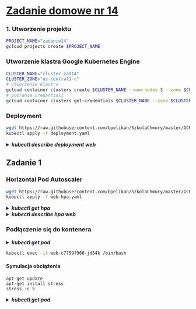 # [Zadanie domowe nr 14](https://szkolachmury.pl/google-cloud-platform-droga-architekta/tydzien-14-kontenery-w-gcp/zadanie-domowe-nr-14/)


### 1. Utworzenie projektu
```bash
PROJECT_NAME="zadanie14"
gcloud projects create $PROJECT_NAME
```

### Utworzenie klastra Google Kubernetes Engine
```bash
CLUSTER_NANE="cluster-zad14"
CLUSTER_ZONE="us-central1-c"
# utworzenie klastra
gcloud container clusters create $CLUSTER_NANE --num-nodes 3 --zone $CLUSTER_ZONE --machine-type "n1-standard-1"
# pobranie credantiali
gcloud container clusters get-credentials $CLUSTER_NANE --zone $CLUSTER_ZONE --project $PROJECT_NAME
```

### Deployment
```bash
wget https://raw.githubusercontent.com/bpelikan/SzkolaChmury/master/GCP/Architecture/Zadanie14/code/deployment.yaml
kubectl apply -f deployment.yaml
```

<details>
  <summary><b><i>kubectl describe deployment web</i></b></summary>

```bash
bartosz@cloudshell:~/zad14 (zadanie14)$ kubectl describe deployment web
Name:                   web
Namespace:              default
CreationTimestamp:      Wed, 10 Jun 2020 22:06:07 +0200
Labels:                 <none>
Annotations:            deployment.kubernetes.io/revision: 1
Selector:               app=nginx
Replicas:               1 desired | 1 updated | 1 total | 0 available | 1 unavailable
StrategyType:           RollingUpdate
MinReadySeconds:        0
RollingUpdateStrategy:  25% max unavailable, 25% max surge
Pod Template:
  Labels:  app=nginx
  Containers:
   nginx:
    Image:      nginx:latest
    Port:       80/TCP
    Host Port:  0/TCP
    Limits:
      cpu:     300m
      memory:  500Mi
    Requests:
      cpu:        100m
      memory:     250Mi
    Environment:  <none>
    Mounts:       <none>
  Volumes:        <none>
Conditions:
  Type           Status  Reason
  ----           ------  ------
  Available      False   MinimumReplicasUnavailable
  Progressing    True    ReplicaSetUpdated
OldReplicaSets:  <none>
NewReplicaSet:   web-c7759f966 (1/1 replicas created)
Events:
  Type    Reason             Age   From                   Message
  ----    ------             ----  ----                   -------
  Normal  ScalingReplicaSet  5s    deployment-controller  Scaled up replica set web-c7759f966 to 1
```
</details>


## Zadanie 1

### Horizontal Pod Autoscaler
```bash
wget https://raw.githubusercontent.com/bpelikan/SzkolaChmury/master/GCP/Architecture/Zadanie14/code/web-hpa.yaml
kubectl apply -f web-hpa.yaml
```

<details>
  <summary><b><i>kubectl get hpa</i></b></summary>

```bash
bartosz@cloudshell:~/zad14 (zadanie14)$ kubectl get hpa
NAME   REFERENCE        TARGETS         MINPODS   MAXPODS   REPLICAS   AGE
web    Deployment/web   <unknown>/80%   1         10        0          4s
```
</details>

<details>
  <summary><b><i>kubectl describe hpa web</i></b></summary>

```bash
bartosz@cloudshell:~/zad14 (zadanie14)$ kubectl describe hpa web
Name:                     web
Namespace:                default
Labels:                   <none>
Annotations:              autoscaling.alpha.kubernetes.io/conditions:
                            [{"type":"AbleToScale","status":"True","lastTransitionTime":"2020-06-10T20:08:06Z","reason":"ScaleDownStabilized","message":"recent recomm...
                          autoscaling.alpha.kubernetes.io/current-metrics:
                            [{"type":"Resource","resource":{"name":"cpu","currentAverageUtilization":0,"currentAverageValue":"0"}}]
CreationTimestamp:        Wed, 10 Jun 2020 22:08:01 +0200
Reference:                Deployment/web
Target CPU utilization:   80%
Current CPU utilization:  0%
Min replicas:             1
Max replicas:             10
Deployment pods:          1 current / 1 desired
Events:                   <none>
```
</details>


### Podłączenie się do kontenera

<details>
  <summary><b><i>kubectl get pod</i></b></summary>

```bash
bartosz@cloudshell:~/zad14 (zadanie14)$ kubectl get pod
NAME                  READY   STATUS    RESTARTS   AGE
web-c7759f966-jd54k   1/1     Running   0          2m29s
```
</details>

```bash
kubectl exec -it web-c7759f966-jd54k /bin/bash
```

#### Symulacja obciążenia
```
apt-get update
apt-get install stress
stress -c 5
```

<details>
  <summary><b><i>kubectl get pod</i></b></summary>

```bash
bartosz@cloudshell:~/zad14 (zadanie14)$ kubectl get pod
NAME                  READY   STATUS    RESTARTS   AGE
web-c7759f966-jd54k   1/1     Running   0          2m29s
```
</details>